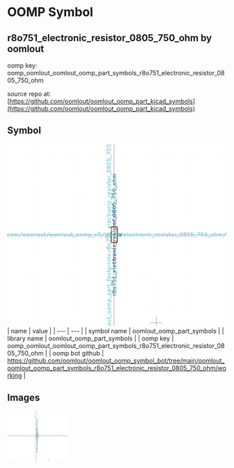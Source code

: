 # OOMP Symbol  
## r8o751_electronic_resistor_0805_750_ohm  by oomlout  
  
oomp key: oomp_oomlout_oomlout_oomp_part_symbols_r8o751_electronic_resistor_0805_750_ohm  
  
source repo at: [https://github.com/oomlout/oomlout_oomp_part_kicad_symbols](https://github.com/oomlout/oomlout_oomp_part_kicad_symbols)  
## Symbol  
  
[![working.png](working_600.png)](working.png)  
| name | value | 
| --- | --- | 
| symbol name | oomlout_oomp_part_symbols | 
| library name | oomlout_oomp_part_symbols | 
| oomp key | oomp_oomlout_oomlout_oomp_part_symbols_r8o751_electronic_resistor_0805_750_ohm | 
| oomp bot github | https://github.com/oomlout/oomlout_oomp_symbol_bot/tree/main/oomlout_oomlout_oomp_part_symbols_r8o751_electronic_resistor_0805_750_ohm/working | 
## Images  
  
[![working.png](working_140.png)](working.png)  
